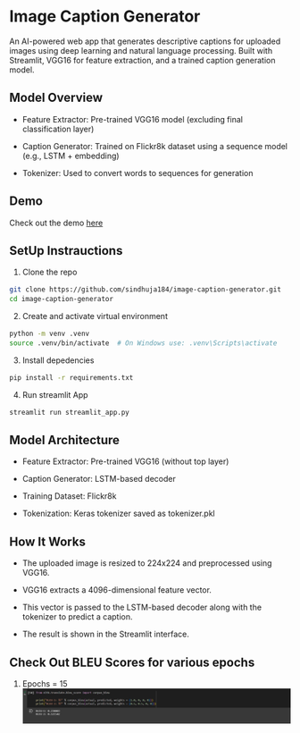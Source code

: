 # Image Caption Generator
An AI-powered web app that generates descriptive captions for uploaded images using deep learning and natural language processing. Built with Streamlit, VGG16 for feature extraction, and a trained caption generation model.

## Model Overview

- Feature Extractor: Pre-trained VGG16 model (excluding final classification layer)

- Caption Generator: Trained on Flickr8k dataset using a sequence model (e.g., LSTM + embedding)

- Tokenizer: Used to convert words to sequences for generation


## Demo
Check out the demo [here](https://drive.google.com/file/d/1DWIbuS3GSIcodTu2DXhBE2HwRSw61iSi/view?usp=sharing)

## SetUp Instrauctions
1. Clone the repo 
```bash 
git clone https://github.com/sindhuja184/image-caption-generator.git
cd image-caption-generator
```

2. Create and activate virtual environment
```bash 
python -m venv .venv
source .venv/bin/activate  # On Windows use: .venv\Scripts\activate
```
3. Install depedencies
```bash
pip install -r requirements.txt
```
4. Run streamlit App
```bash
streamlit run streamlit_app.py
```


## Model Architecture
- Feature Extractor: Pre-trained VGG16 (without top layer)

- Caption Generator: LSTM-based decoder

- Training Dataset: Flickr8k

- Tokenization: Keras tokenizer saved as tokenizer.pkl

## How It Works
- The uploaded image is resized to 224x224 and preprocessed using VGG16.

- VGG16 extracts a 4096-dimensional feature vector.

- This vector is passed to the LSTM-based decoder along with the tokenizer to predict a caption.

- The result is shown in the Streamlit interface.

## Check Out BLEU Scores for various epochs

1. Epochs = 15
![Epochs 15](<WhatsApp Image 2025-06-10 at 23.36.17_b2f868d4.jpg>)